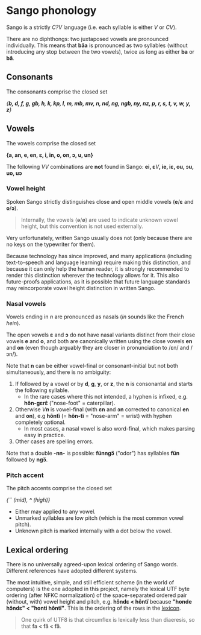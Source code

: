 # Sango phonology

Sango is a strictly _C?V_ language (i.e. each syllable is either _V_ or _CV_).

There are no diphthongs: two juxtaposed vowels are pronounced individually.
This means that **bâa** is pronounced as two syllables (without introducing
any stop between the two vowels), twice as long as either **ba** or **bâ**.

## Consonants

The consonants comprise the closed set

_{**b, d, f, g, gb, h, k, kp, l, m, mb, mv, n, nd, ng, ngb, ny, nz, p, r, s, t, v, w, y, z**}_

## Vowels

The vowels comprise the closed set

__{**a, an, e, en, ɛ, i, in, o, on, ɔ, u, un**}__

The following _VV_ combinations are **not** found in Sango: **ei, ɛ**_V_**, ie, iɛ, ou, ɔu, uo, uɔ**

### Vowel height

Spoken Sango strictly distinguishes close and open middle vowels (**e**/**ɛ** and **o**/**ɔ**).

> Internally, the vowels (**ə**/**ø**) are used to indicate unknown vowel height,
> but this convention is not used externally.

Very unfortunately, written Sango usually does not (only because there are no keys on the typewriter for them).

Because technology has since improved, and many applications (including text-to-speech and language learning)
require making this distinction, and because it can only help the human reader, it is strongly recommended to
render this distinction wherever the technology allows for it. This also future-proofs applications, as it is
possible that future language standards may reincorporate vowel height distinction in written Sango.

### Nasal vowels

Vowels ending in _n_ are pronounced as nasals (_in_ sounds like the French _hein_).

The open vowels **ɛ** and **ɔ** do not have nasal variants distinct from their close vowels **e** and **o**,
and both are canonically written using the close vowels **en** and **on** (even though arguably they are
closer in pronunciation to /ɛn/ and /ɔn/).

Note that **n** can be either vowel-final or consonant-initial but not both simultaneously,
and there is no ambiguity:
1. If followed by a vowel or by **d**, **g**, **y**, or **z**,
   the **n** is consonantal and starts the following syllable.
   - In the rare cases where this not intended, a hyphen is infixed, e.g. **hôn-gɛrɛ̂** ("nose-foot" = caterpillar).
2. Otherwise _V**n**_ is vowel-final (with **ɛn** and **ɔn** corrected to canonical **en** and **on**),
   e.g **hôntï** (= **hôn-tï** = "nose-arm" = wrist) with hyphen completely optional.
   - In most cases, a nasal vowel is also word-final, which makes parsing easy in practice.
3. Other cases are spelling errors.

Note that a double **-nn-** is possible: **fünngɔ̈** ("odor") has syllables **fün** followed by **ngɔ̈**.

### Pitch accent

The pitch accents comprise the closed set

_{**¨** (mid), **^** (high)}_

* Either may applied to any vowel.
* Unmarked syllables are low pitch (which is the most common vowel pitch).
* Unknown pitch is marked internally with a dot below the vowel.

## Lexical ordering

There is no universally agreed-upon lexical ordering of Sango words.
Different references have adopted different systems.

The most intuitive, simple, and still efficient scheme (in the world of computers)
is the one adopted in this project, namely the lexical UTF byte ordering (after NFKC normalization)
of the space-separated ordered pair (without, with) vowel height and pitch,
e.g. **hɔ̂ndɛ < hôntï** because **"honde hɔ̂ndɛ" < "honti hôntï"**.
This is the ordering of the rows in the [lexicon](../lexicon/lexicon.csv).

> One quirk of UTF8 is that circumflex is lexically less than diaeresis, so that **fa < fâ < fä**.
